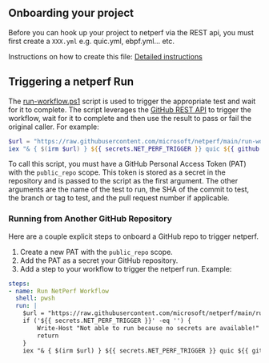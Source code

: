 ## Onboarding your project

Before you can hook up your project to netperf via the REST api, you must first create a `XXX.yml` e.g. quic.yml, ebpf.yml... etc.

Instructions on how to create this file: [Detailed instructions](./detailed-onboarding-instructions.md)


## Triggering a netperf Run

The [run-workflow.ps1](../run-workflow.ps1) script is used to trigger the appropriate test and wait for it to complete. The script leverages the [GitHub REST API](https://docs.github.com/en/rest) to trigger the workflow, wait for it to complete and then use the result to pass or fail the original caller.  For example:

```PowerShell
$url = "https://raw.githubusercontent.com/microsoft/netperf/main/run-workflow.ps1"
iex "& { $(irm $url) } ${{ secrets.NET_PERF_TRIGGER }} quic ${{ github.sha }} ${{ github.ref }} ${{ github.event.pull_request.number }}"
```

To call this script, you must have a GitHub Personal Access Token (PAT) with the `public_repo` scope.  This token is stored as a secret in the repository and is passed to the script as the first argument.  The other arguments are the name of the test to run, the SHA of the commit to test, the branch or tag to test, and the pull request number if applicable.

### Running from Another GitHub Repository

Here are a couple explicit steps to onboard a GitHub repo to trigger netperf.

1. Create a new PAT with the `public_repo` scope.
2. Add the PAT as a secret your GitHub repository.
3. Add a step to your workflow to trigger the netperf run. Example:

```yaml
steps:
- name: Run NetPerf Workflow
  shell: pwsh
  run: |
    $url = "https://raw.githubusercontent.com/microsoft/netperf/main/run-workflow.ps1"
    if ('${{ secrets.NET_PERF_TRIGGER }}' -eq '') {
        Write-Host "Not able to run because no secrets are available!"
        return
    }
    iex "& { $(irm $url) } ${{ secrets.NET_PERF_TRIGGER }} quic ${{ github.sha }} ${{ github.ref }} ${{ github.event.pull_request.number }}"
```

